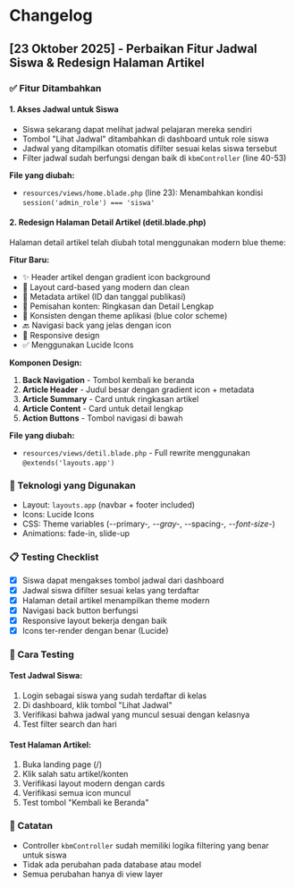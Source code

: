 # Changelog

## [23 Oktober 2025] - Perbaikan Fitur Jadwal Siswa & Redesign Halaman Artikel

### ✅ Fitur Ditambahkan

#### 1. **Akses Jadwal untuk Siswa**
- Siswa sekarang dapat melihat jadwal pelajaran mereka sendiri
- Tombol "Lihat Jadwal" ditambahkan di dashboard untuk role siswa
- Jadwal yang ditampilkan otomatis difilter sesuai kelas siswa tersebut
- Filter jadwal sudah berfungsi dengan baik di `kbmController` (line 40-53)

**File yang diubah:**
- `resources/views/home.blade.php` (line 23): Menambahkan kondisi `session('admin_role') === 'siswa'`

#### 2. **Redesign Halaman Detail Artikel (detil.blade.php)**
Halaman detail artikel telah diubah total menggunakan modern blue theme:

**Fitur Baru:**
- ✨ Header artikel dengan gradient icon background
- 📝 Layout card-based yang modern dan clean
- 📅 Metadata artikel (ID dan tanggal publikasi)
- 📑 Pemisahan konten: Ringkasan dan Detail Lengkap
- 🎨 Konsisten dengan theme aplikasi (blue color scheme)
- 🔙 Navigasi back yang jelas dengan icon
- 📱 Responsive design
- ✅ Menggunakan Lucide Icons

**Komponen Design:**
1. **Back Navigation** - Tombol kembali ke beranda
2. **Article Header** - Judul besar dengan gradient icon + metadata
3. **Article Summary** - Card untuk ringkasan artikel
4. **Article Content** - Card untuk detail lengkap
5. **Action Buttons** - Tombol navigasi di bawah

**File yang diubah:**
- `resources/views/detil.blade.php` - Full rewrite menggunakan `@extends('layouts.app')`

### 🔧 Teknologi yang Digunakan
- Layout: `layouts.app` (navbar + footer included)
- Icons: Lucide Icons
- CSS: Theme variables (--primary-*, --gray-*, --spacing-*, --font-size-*)
- Animations: fade-in, slide-up

### 📋 Testing Checklist
- [x] Siswa dapat mengakses tombol jadwal dari dashboard
- [x] Jadwal siswa difilter sesuai kelas yang terdaftar
- [x] Halaman detail artikel menampilkan theme modern
- [x] Navigasi back button berfungsi
- [x] Responsive layout bekerja dengan baik
- [x] Icons ter-render dengan benar (Lucide)

### 🎯 Cara Testing

#### Test Jadwal Siswa:
1. Login sebagai siswa yang sudah terdaftar di kelas
2. Di dashboard, klik tombol "Lihat Jadwal"
3. Verifikasi bahwa jadwal yang muncul sesuai dengan kelasnya
4. Test filter search dan hari

#### Test Halaman Artikel:
1. Buka landing page (/)
2. Klik salah satu artikel/konten
3. Verifikasi layout modern dengan cards
4. Verifikasi semua icon muncul
5. Test tombol "Kembali ke Beranda"

### 📝 Catatan
- Controller `kbmController` sudah memiliki logika filtering yang benar untuk siswa
- Tidak ada perubahan pada database atau model
- Semua perubahan hanya di view layer
